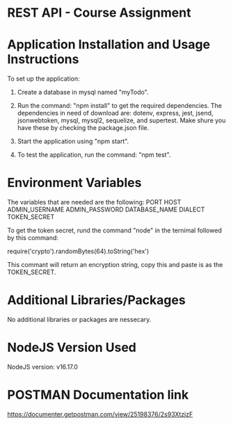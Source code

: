 # REST API - Course Assignment

# Application Installation and Usage Instructions

To set up the application:

1. Create a database in mysql named "myTodo".

2. Run the command: "npm install" to get the required dependencies.
   The dependencies in need of download are: dotenv, express, jest, jsend, jsonwebtoken, mysql, mysql2, sequelize, and supertest. Make shure you have these by checking the package.json file.

3. Start the application using "npm start".

4. To test the application, run the command: "npm test".

# Environment Variables

The variables that are needed are the following:
PORT
HOST
ADMIN_USERNAME
ADMIN_PASSWORD
DATABASE_NAME
DIALECT
TOKEN_SECRET

To get the token secret, rund the command "node" in the ternimal followed by this command:

require('crypto').randomBytes(64).toString('hex')

This commant will return an encryption string, copy this and paste is as the TOKEN_SECRET.

# Additional Libraries/Packages

No additional libraries or packages are nessecary.

# NodeJS Version Used

NodeJS version: v16.17.0

# POSTMAN Documentation link

https://documenter.getpostman.com/view/25198376/2s93XtzjzF
